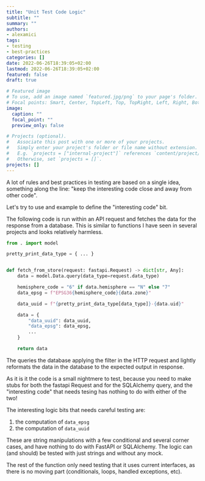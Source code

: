 ```yaml
---
title: "Unit Test Code Logic"
subtitle: ""
summary: ""
authors:
- alexamici
tags:
- testing
- best-practices
categories: []
date: 2022-06-26T18:39:05+02:00
lastmod: 2022-06-26T18:39:05+02:00
featured: false
draft: true

# Featured image
# To use, add an image named `featured.jpg/png` to your page's folder.
# Focal points: Smart, Center, TopLeft, Top, TopRight, Left, Right, BottomLeft, Bottom, BottomRight.
image:
  caption: ""
  focal_point: ""
  preview_only: false

# Projects (optional).
#   Associate this post with one or more of your projects.
#   Simply enter your project's folder or file name without extension.
#   E.g. `projects = ["internal-project"]` references `content/project/deep-learning/index.md`.
#   Otherwise, set `projects = []`.
projects: []
---
```


A lot of rules and best practices in testing are based on a single idea,
something along the line: "keep the interesting code close and away from
other code".

Let's try to use and example to define the "interesting code" bit.

The following code is run within an API request and fetches the data for
the response from a database. This is similar to functions I have seen
in several projects and looks relatively harmless.

```python
from . import model

pretty_print_data_type = { ... }


def fetch_from_store(request: fastapi.Request) -> dict[str, Any]:
    data = model.Data.query(data_type=request.data_type)

    hemisphere_code = "6" if data.hemisphere == "N" else "7"
    data_epsg = f"EPSG36{hemisphere_code}{data.zone}"

    data_uuid = f"{pretty_print_data_type[data_type]}-{data.uid}"

    data = {
        "data_uuid": data_uuid,
        "data_epsg": data_epsg,
        ...
    }

    return data
```

The queries the database applying the filter in the HTTP request and
lightly reformats the data in the database to the expected output in
response.

As it is it the code is a small nightmere to test, because you need to make stubs
for both the fastapi Request and for the SQLAlchemy query, and the "interesting code"
that needs tesing has nothing to do with either of the two!

The interesting logic bits that needs careful testing are:
1. the computation of `data_epsg`
1. the computation of `data_uuid`

These are string manipulations with a few conditional and several corner cases,
and have nothing to do with FastAPI or SQLAlchemy. The logic can (and should)
be tested with just strings and without any mock.

The rest of the function only need testing that it uses current interfaces,
as there is no moving part (conditionals, loops, handled exceptions, etc).
